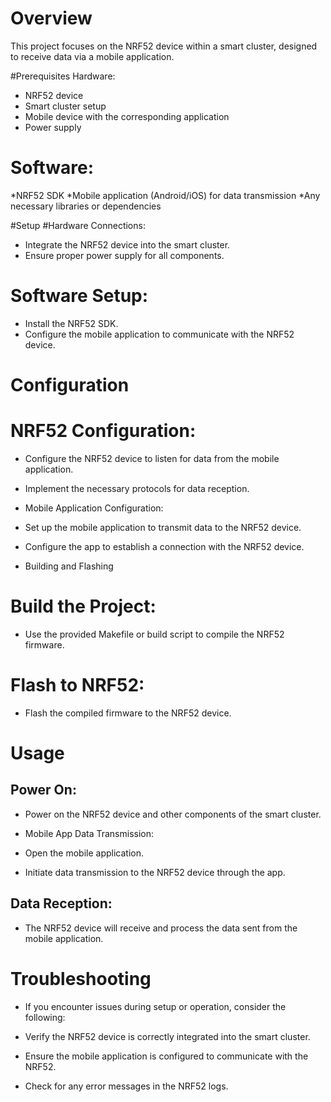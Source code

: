 
# Overview
This project focuses on the NRF52 device within a smart cluster, designed to receive data via a mobile application.

#Prerequisites Hardware:

* NRF52 device
* Smart cluster setup
* Mobile device with the corresponding application
* Power supply

# Software:

*NRF52 SDK
*Mobile application (Android/iOS) for data transmission
*Any necessary libraries or dependencies

#Setup
#Hardware Connections:

* Integrate the NRF52 device into the smart cluster.
* Ensure proper power supply for all components.

# Software Setup:

* Install the NRF52 SDK.
* Configure the mobile application to communicate with the NRF52 device.

# Configuration
# NRF52 Configuration:

* Configure the NRF52 device to listen for data from the mobile application.
* Implement the necessary protocols for data reception.
* Mobile Application Configuration:

* Set up the mobile application to transmit data to the NRF52 device.
* Configure the app to establish a connection with the NRF52 device.
* Building and Flashing

# Build the Project:

* Use the provided Makefile or build script to compile the NRF52 firmware.

# Flash to NRF52:

* Flash the compiled firmware to the NRF52 device.

# Usage
## Power On:

* Power on the NRF52 device and other components of the smart cluster.
* Mobile App Data Transmission:

* Open the mobile application.
* Initiate data transmission to the NRF52 device through the app.
## Data Reception:

* The NRF52 device will receive and process the data sent from the mobile application.

# Troubleshooting
* If you encounter issues during setup or operation, consider the following:

* Verify the NRF52 device is correctly integrated into the smart cluster.
* Ensure the mobile application is configured to communicate with the NRF52.
* Check for any error messages in the NRF52 logs.
